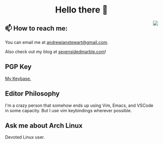 <h1 align="center">
Hello there 👋
</h1>

<img align="right" src="https://github-readme-stats.vercel.app/api?username=sevensidedmarble&show_icons=true&theme=darcula" />

## 📫 How to reach me:

You can email me at [andrewianstewart@gmail.com](mailto:andrewianstewart@gmail.com?subject=[GitHub]).

Also check out my blog at [sevensidedmarble.com](https://sevensidedmarble.com)!

## PGP Key
[My Keybase.](https://keybase.io/sevensidedmarble)

## Editor Philosophy

I'm a crazy person that somehow ends up using Vim, Emacs, and VSCode in some capacity. But I use vim keybindings wherever possible.

## Ask me about Arch Linux

Devoted Linux user.
